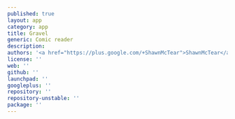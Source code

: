 ```yaml
---
published: true
layout: app
category: app
title: Gravel
generic: Comic reader
description: 
authors: '<a href="https://plus.google.com/+ShawnMcTear">ShawnMcTear</a>'
license: ''
web: ''
github: ''
launchpad: ''
googleplus: ''
repository: ''
repository-unstable: ''
package: ''
---
```

